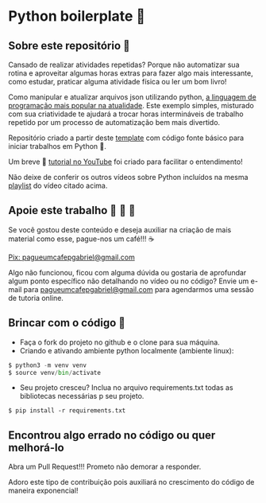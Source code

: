Python boilerplate :ramen:
===

## Sobre este repositório :open_book:

Cansado de realizar atividades repetidas? Porque não automatizar sua rotina e aproveitar algumas horas extras para fazer algo mais interessante, como estudar, praticar alguma atividade física ou ler um bom livro!

Como manipular e atualizar arquivos json utilizando python, [a linguagem de programação mais popular na atualidade](https://statisticstimes.com/tech/top-computer-languages.php). Este exemplo simples, misturado com sua criatividade te ajudará a trocar horas intermináveis de trabalho repetido por um processo de automatização bem mais divertido.

Repositório criado a partir deste [template](https://github.com/gabrielbdornas/python-boilerplate-template) com código fonte básico para iniciar trabalhos em Python :snake:.

Um breve :movie_camera: [tutorial no YouTube]() foi criado para facilitar o entendimento!

Não deixe de conferir os outros vídeos sobre Python incluídos na mesma [playlist](https://youtube.com/playlist?list=PL3IzYsZ_t_16vdpHyVNii1D9UJyDM-ATc) do vídeo citado acima.

## Apoie este trabalho :money_with_wings: :money_with_wings: :money_with_wings:

Se você gostou deste conteúdo e deseja auxiliar na criação de mais material como esse, pague-nos um café!!! :coffee:

[Pix: pagueumcafepgabriel@gmail.com](https://iti.itau/transacoes?t=link&h=f5fa1d7a-d3cd-4502-b62f-3eac451528a6)

Algo não funcionou, ficou com alguma dúvida ou gostaria de aprofundar algum ponto específico não detalhando no vídeo ou no código? Envie um e-mail para pagueumcafepgabriel@gmail.com para agendarmos uma sessão de tutoria online.

## Brincar com o código :open_book:

- Faça o fork do projeto no github e o clone para sua máquina.
- Criando e ativando ambiente python localmente (ambiente linux):

```Python
$ python3 -m venv venv
$ source venv/bin/activate
```

- Seu projeto cresceu? Inclua no arquivo requirements.txt todas as bibliotecas necessárias p seu projeto.

```
$ pip install -r requirements.txt

```

## Encontrou algo errado no código ou quer melhorá-lo

Abra um Pull Request!!! Prometo não demorar a responder.

Adoro este tipo de contribuição pois auxiliará no crescimento do código de maneira exponencial!

